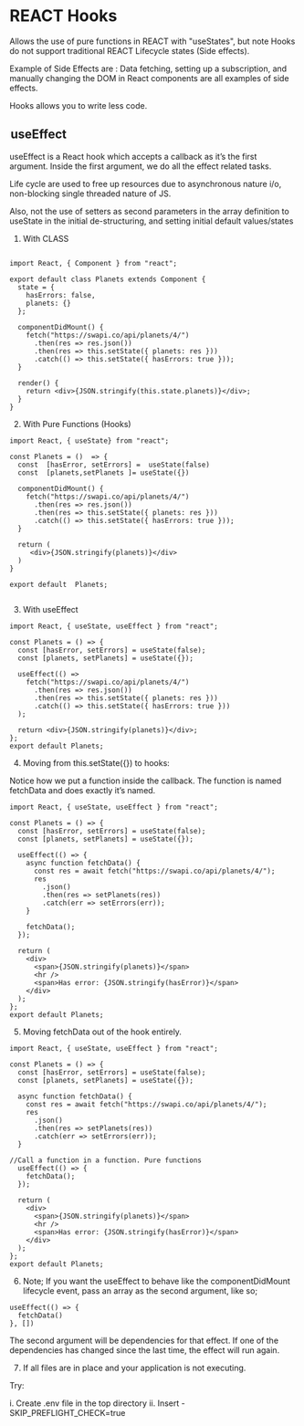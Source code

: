 # REACT Hooks

Allows the use of pure functions in REACT with "useStates", but note Hooks do not support traditional REACT Lifecycle states (Side effects).

Example of Side Effects are : Data fetching, setting up a subscription, and manually changing the DOM in React components are all examples of side effects.

Hooks allows  you to write  less code.

##  useEffect

useEffect is a React hook which accepts a callback as it’s the first argument. Inside the first argument, we do all the effect related tasks.

Life cycle are used to free up resources due to asynchronous nature i/o, non-blocking single threaded nature of JS.

Also, not the use of setters as second parameters in the array definition to useState in the initial de-structuring, and setting initial default values/states

1. With CLASS

```

import React, { Component } from "react";

export default class Planets extends Component {
  state = {
    hasErrors: false,
    planets: {}
  };

  componentDidMount() {
    fetch("https://swapi.co/api/planets/4/")
      .then(res => res.json())
      .then(res => this.setState({ planets: res }))
      .catch(() => this.setState({ hasErrors: true }));
  }

  render() {
    return <div>{JSON.stringify(this.state.planets)}</div>;
  }
}

```

2. With Pure Functions (Hooks)

```
import React, { useState} from "react";

const Planets = ()  => {
  const  [hasError, setErrors] =  useState(false)
  const  [planets,setPlanets ]= useState({})

  componentDidMount() {
    fetch("https://swapi.co/api/planets/4/")
      .then(res => res.json())
      .then(res => this.setState({ planets: res }))
      .catch(() => this.setState({ hasErrors: true }));
  }

  return (
     <div>{JSON.stringify(planets)}</div>
  )
}

export default  Planets;


```

3. With useEffect

```
import React, { useState, useEffect } from "react";

const Planets = () => {
  const [hasError, setErrors] = useState(false);
  const [planets, setPlanets] = useState({});

  useEffect(() =>
    fetch("https://swapi.co/api/planets/4/")
      .then(res => res.json())
      .then(res => this.setState({ planets: res }))
      .catch(() => this.setState({ hasErrors: true }))
  );

  return <div>{JSON.stringify(planets)}</div>;
};
export default Planets;

```


4. Moving from this.setState({}) to hooks:

Notice how we put a function inside the callback. The function is named fetchData and does exactly it’s named.

```
import React, { useState, useEffect } from "react";

const Planets = () => {
  const [hasError, setErrors] = useState(false);
  const [planets, setPlanets] = useState({});

  useEffect(() => {
    async function fetchData() {
      const res = await fetch("https://swapi.co/api/planets/4/");
      res
        .json()
        .then(res => setPlanets(res))
        .catch(err => setErrors(err));
    }

    fetchData();
  });

  return (
    <div>
      <span>{JSON.stringify(planets)}</span>
      <hr />
      <span>Has error: {JSON.stringify(hasError)}</span>
    </div>
  );
};
export default Planets;

```


5. Moving fetchData out of the hook entirely.


```
import React, { useState, useEffect } from "react";

const Planets = () => {
  const [hasError, setErrors] = useState(false);
  const [planets, setPlanets] = useState({});

  async function fetchData() {
    const res = await fetch("https://swapi.co/api/planets/4/");
    res
      .json()
      .then(res => setPlanets(res))
      .catch(err => setErrors(err));
  }

//Call a function in a function. Pure functions
  useEffect(() => {
    fetchData();
  });

  return (
    <div>
      <span>{JSON.stringify(planets)}</span>
      <hr />
      <span>Has error: {JSON.stringify(hasError)}</span>
    </div>
  );
};
export default Planets;

```

6. Note; If you want the useEffect to behave like the componentDidMount lifecycle event, pass an array as the second argument, like so;

```
useEffect(() => {
  fetchData()
}, [])

```


The second argument will be dependencies for that effect. If one of the dependencies has changed since the last time, the effect will run again.



7. If all files are in place and your application is not executing.

Try:  

i. Create .env file in the top directory
ii. Insert - SKIP_PREFLIGHT_CHECK=true